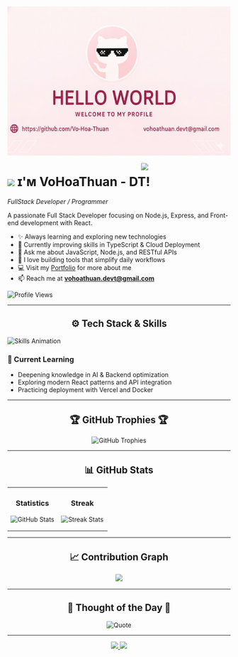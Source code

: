 <!--Banner-->
![VoHoaThuan Banner Image](./banner.jpg)

<!--Night Owl image-->
<div>
  <img align="right" width="40%" src="https://owlbertsio-resized.s3.amazonaws.com/Popper.psd.full.png">
</div>

<!--Header Name-->
# <img src="https://emojis.slackmojis.com/emojis/images/1531849430/4246/blob-sunglasses.gif?1531849430" width="30"/> ɪ'ᴍ VoHoaThuan - DT!  
*FullStack Developer / Programmer*
<br /> 

<!--Start Intro-->               
<p align="left">
  A passionate Full Stack Developer focusing on Node.js, Express, and Front-end development with React.
</p>

- ✨ Always learning and exploring new technologies  
- 🌱 Currently improving skills in TypeScript & Cloud Deployment  
- 💬 Ask me about JavaScript, Node.js, and RESTful APIs  
- 🚀 I love building tools that simplify daily workflows  
- 💻 Visit my [Portfolio](https://profile-dev-five.vercel.app/) for more about me  
- 📫 Reach me at **vohoathuan.devt@gmail.com**

<!--End Intro-->

<!--Profile Count Badge-->
<p align="left">
  <img src="https://komarev.com/ghpvc/?username=Vo-Hoa-Thuan&label=Profile%20views&color=ff66b2&style=for-the-badge&logo=star" alt="Profile Views" />
</p>

---

<!--Languages and Tools Section-->       
<h2 align="center">⚙️ Tech Stack & Skills</h2> 
<picture>
  <source media="(prefers-color-scheme: dark)" srcset="./Skills_Animation_Dark.gif">
  <source media="(prefers-color-scheme: light)" srcset="./Skills_Animation_White.gif">
  <img align="left" alt="Skills Animation" src="./Skills_Animation_White.gif">
</picture>

<br clear="left"/>

### 🧠 Current Learning
- Deepening knowledge in AI & Backend optimization  
- Exploring modern React patterns and API integration  
- Practicing deployment with Vercel and Docker  

---

<!--Trophies Section-->   
<h2 align="center">🏆 GitHub Trophies 🏆</h2>
<p align="center">
  <picture>
    <source media="(prefers-color-scheme: dark)" srcset="https://github-profile-trophy.vercel.app/?username=Vo-Hoa-Thuan&no-bg=true&row=2&column=6&theme=radical">
    <source media="(prefers-color-scheme: light)" srcset="https://github-profile-trophy.vercel.app/?username=Vo-Hoa-Thuan&no-bg=true&row=2&column=6">
    <img alt="GitHub Trophies" src="https://github-profile-trophy.vercel.app/?username=Vo-Hoa-Thuan&no-bg=true&no-frame=true&row=2&column=6">
  </picture>
</p>

---

<!--Github stats Table--> 
<h2 align="center">📊 GitHub Stats</h2>

<table width="100%">
  <tr>
    <td width="50%">
      <h3 align="center"><strong>Statistics</strong></h3>
      <p align="center">
        <img align="center" src="https://github-readme-stats.vercel.app/api?username=Vo-Hoa-Thuan&count_private=true&show_icons=true&theme=radical&title_color=ff66b2&text_color=ffffff" alt="GitHub Stats" />
      </p>
    </td>
    <td width="50%">
      <h3 align="center"><strong>Streak</strong></h3>
      <p align="center">
        <img align="center" src="https://streak-stats.demolab.com?user=Vo-Hoa-Thuan&theme=radical&background=0d1117&fire=ff66b2&ring=ff66b2&sideNums=ffffff" alt="Streak Stats" />
      </p>
    </td>
  </tr>
</table>

---

<!--Contribution Graph-->
<h2 align="center">📈 Contribution Graph</h2>
<div align="center">
  <img src="https://github-readme-activity-graph.vercel.app/graph?username=Vo-Hoa-Thuan&bg_color=0d1117&color=ffffff&line=ff66b2&point=ff66b2&area=true&hide_border=false">
</div>

---

<!--Dynamic Quote card-->
<h2 align="center">🌟 Thought of the Day 🌟</h2>
<p align="center">
  <img src="https://quotes-github-readme.vercel.app/api?type=horizontal&theme=radical" alt="Quote" />
</p>

---

<p align="center">
  <a href="https://github.com/Vo-Hoa-Thuan">
    <img src="https://img.shields.io/badge/GitHub-VoHoaThuan-ff66b2?style=for-the-badge&logo=github" />
  </a>
  <a href="mailto:vohoathuan.devt@gmail.com">
    <img src="https://img.shields.io/badge/Email-vohoathuan.devt@gmail.com-ff66b2?style=for-the-badge&logo=gmail" />
  </a>
</p>
